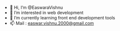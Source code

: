 - 👋 Hi, I’m @EaswaraVishnu
- 👀 I’m interested in web development
- 🌱 I’m currently learning front end development tools
- 📫 Mail : easwar.vishnu.2000@gmail.com
  

<!---
EaswaraVishnu/EaswaraVishnu is a ✨ special ✨ repository because its `README.md` (this file) appears on your GitHub profile.
You can click the Preview link to take a look at your changes.
--->
